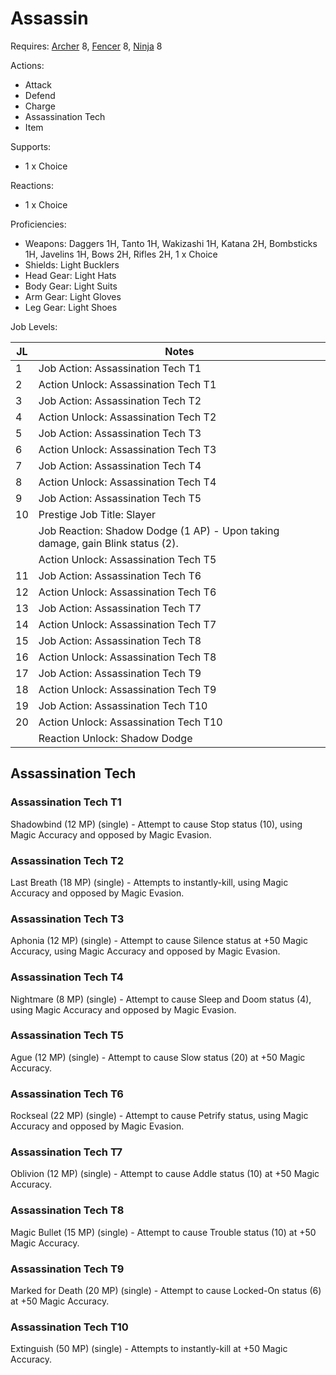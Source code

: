 # Assassin

Requires: [Archer](/Jobs/JobDetails/Archer.md) 8, [Fencer](/Jobs/JobDetails/Fencer.md) 8, [Ninja](/Jobs/JobDetails/Ninja.md) 8

Actions:

- Attack
- Defend
- Charge
- Assassination Tech
- Item

Supports:

- 1 x Choice

Reactions:

- 1 x Choice

Proficiencies:

- Weapons: Daggers 1H, Tanto 1H, Wakizashi 1H, Katana 2H, Bombsticks 1H, Javelins 1H, Bows 2H, Rifles 2H, 1 x Choice
- Shields: Light Bucklers
- Head Gear: Light Hats
- Body Gear: Light Suits
- Arm Gear: Light Gloves
- Leg Gear: Light Shoes

Job Levels:

| JL | Notes |
| --- | --- |
| 1 | Job Action: Assassination Tech T1
| 2 | Action Unlock: Assassination Tech T1
| 3 | Job Action: Assassination Tech T2
| 4 | Action Unlock: Assassination Tech T2
| 5 | Job Action: Assassination Tech T3
| 6 | Action Unlock: Assassination Tech T3
| 7 | Job Action: Assassination Tech T4
| 8 | Action Unlock: Assassination Tech T4
| 9 | Job Action: Assassination Tech T5
| 10 | Prestige Job Title: Slayer
|    | Job Reaction: Shadow Dodge (1 AP) - Upon taking damage, gain Blink status (2).
|    | Action Unlock: Assassination Tech T5
| 11 | Job Action: Assassination Tech T6
| 12 | Action Unlock: Assassination Tech T6
| 13 | Job Action: Assassination Tech T7
| 14 | Action Unlock: Assassination Tech T7
| 15 | Job Action: Assassination Tech T8
| 16 | Action Unlock: Assassination Tech T8
| 17 | Job Action: Assassination Tech T9
| 18 | Action Unlock: Assassination Tech T9
| 19 | Job Action: Assassination Tech T10
| 20 | Action Unlock: Assassination Tech T10
|    | Reaction Unlock: Shadow Dodge

## Assassination Tech

### Assassination Tech T1

Shadowbind (12 MP) (single) - Attempt to cause Stop status (10), using Magic Accuracy and opposed by Magic Evasion.

### Assassination Tech T2

Last Breath (18 MP) (single) - Attempts to instantly-kill, using Magic Accuracy and opposed by Magic Evasion.

### Assassination Tech T3

Aphonia (12 MP) (single) - Attempt to cause Silence status at +50 Magic Accuracy, using Magic Accuracy and opposed by Magic Evasion.

### Assassination Tech T4

Nightmare (8 MP) (single) - Attempt to cause Sleep and Doom status (4), using Magic Accuracy and opposed by Magic Evasion.

### Assassination Tech T5

Ague (12 MP) (single) - Attempt to cause Slow status (20) at +50 Magic Accuracy.

### Assassination Tech T6

Rockseal (22 MP) (single) - Attempt to cause Petrify status, using Magic Accuracy and opposed by Magic Evasion.

### Assassination Tech T7

Oblivion (12 MP) (single) - Attempt to cause Addle status (10) at +50 Magic Accuracy.

### Assassination Tech T8

Magic Bullet (15 MP) (single) - Attempt to cause Trouble status (10) at +50 Magic Accuracy.

### Assassination Tech T9

Marked for Death (20 MP) (single) - Attempt to cause Locked-On status (6) at +50 Magic Accuracy.

### Assassination Tech T10

Extinguish (50 MP) (single) - Attempts to instantly-kill at +50 Magic Accuracy.
